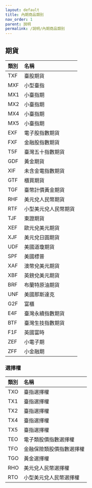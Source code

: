 ```yaml
---
layout: default
title: 內期商品類別
nav_order: 1
parent: 說明
permalink: /說明/內期商品類別
--- 
```



## 期貨

 | 類別 | 名稱 | 
 |  :--------  |  :-------- | 
 | TXF | 臺股期貨 | 
 | MXF | 小型臺指 | 
 | MX1 | 小臺指期 | W1 | 
 | MX2 | 小臺指期 | W2 | 
 | MX4 | 小臺指期 | W4 | 
 | MX5 | 小臺指期 | W5 | 
 | EXF | 電子股指數期貨 | 
 | FXF | 金融股指數期貨 | 
 | T5F | 臺灣五十指數期貨 | 
 | GDF | 黃金期貨 | 
 | XIF | 未含金電指數期貨 | 
 | GTF | 櫃買期貨 | 
 | TGF | 臺幣計價黃金期貨 | 
 | RHF | 美元兌人民幣期貨 | 
 | RTF | 小型美元兌人民幣期貨 | 
 | TJF | 東證期貨 | 
 | XEF | 歐元兌美元期貨 | 
 | XJF | 美元兌日圓期貨 | 
 | UDF | 美國道瓊期貨 | 
 | SPF | 美國標普 | 
 | XAF | 澳幣兌美元期貨 | 
 | XBF | 英鎊兌美元期貨 | 
 | BRF | 布蘭特原油期貨 | 
 | UNF | 美國那斯達克 |  
 | G2F | 富櫃 | 
 | E4F | 臺灣永續指數期貨 | 
 | BTF | 臺灣生技指數期貨 | 
 | F1F | 英國富時 |  
 | ZEF | 小電子期 |  
 | ZFF | 小金融期 |  

### 選擇權

 | 類別 | 名稱 | 
 |  :--------  |  :-------- | 
 | TXO | 臺指選擇權 | 
 | TX1 | 臺指選擇權 | W1 | 
 | TX2 | 臺指選擇權 | W2 | 
 | TX4 | 臺指選擇權 | W4 | 
 | TX5 | 臺指選擇權 | W5 | 
 | TEO | 電子類股價指數選擇權 | 
 | TFO | 金融保險類股價指數選擇權 | 
 | TGO | 黃金選擇權 | 
 | RHO | 美元兌人民幣選擇權 | 
 | RTO | 小型美元兌人民幣選擇權 | 